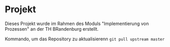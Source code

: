 # Projekt

Dieses Projekt wurde im Rahmen des Moduls "Implementierung von Prozessen" an der TH BRandenburg erstellt.

Kommando, um das Repository zu aktualisierenn `git pull upstream master`
